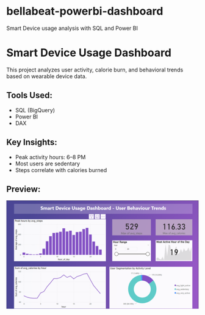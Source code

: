 # bellabeat-powerbi-dashboard
Smart Device usage analysis with SQL and Power BI
# Smart Device Usage Dashboard

This project analyzes user activity, calorie burn, and behavioral trends based on wearable device data.

## Tools Used:
- SQL (BigQuery)
- Power BI
- DAX

## Key Insights:
- Peak activity hours: 6–8 PM
- Most users are sedentary
- Steps correlate with calories burned

## Preview:
![Dashboard Screenshot](dashboard.png)
